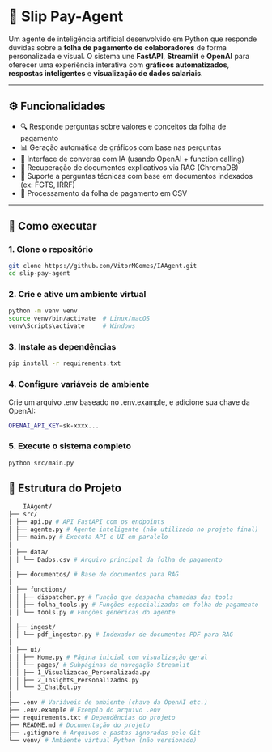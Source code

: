 # 🤖 Slip Pay-Agent

Um agente de inteligência artificial desenvolvido em Python que responde dúvidas sobre a **folha de pagamento de colaboradores** de forma personalizada e visual. O sistema une **FastAPI**, **Streamlit** e **OpenAI** para oferecer uma experiência interativa com **gráficos automatizados**, **respostas inteligentes** e **visualização de dados salariais**.

---

## ⚙️ Funcionalidades

- 🔍 Responde perguntas sobre valores e conceitos da folha de pagamento
- 📊 Geração automática de gráficos com base nas perguntas
- 💬 Interface de conversa com IA (usando OpenAI + function calling)
- 📁 Recuperação de documentos explicativos via RAG (ChromaDB)
- 🧠 Suporte a perguntas técnicas com base em documentos indexados (ex: FGTS, IRRF)
- 🧾 Processamento da folha de pagamento em CSV

---

## 🚀 Como executar

### 1. Clone o repositório

```bash
git clone https://github.com/VitorMGomes/IAAgent.git
cd slip-pay-agent
```
### 2. Crie e ative um ambiente virtual

```bash
python -m venv venv
source venv/bin/activate  # Linux/macOS
venv\Scripts\activate     # Windows
```

### 3. Instale as dependências

```bash
pip install -r requirements.txt
```

### 4. Configure variáveis de ambiente

Crie um arquivo .env baseado no .env.example, e adicione sua chave da OpenAI:

```bash
OPENAI_API_KEY=sk-xxxx...
```

### 5. Execute o sistema completo
```bash
python src/main.py
```

## 📂 Estrutura do Projeto

```bash
    IAAgent/
├── src/
│ ├── api.py # API FastAPI com os endpoints
│ ├── agente.py # Agente inteligente (não utilizado no projeto final)
│ ├── main.py # Executa API e UI em paralelo
│
│ ├── data/
│ │ └── Dados.csv # Arquivo principal da folha de pagamento
│
│ ├── documentos/ # Base de documentos para RAG
│
│ ├── functions/
│ │ ├── dispatcher.py # Função que despacha chamadas das tools
│ │ ├── folha_tools.py # Funções especializadas em folha de pagamento
│ │ └── tools.py # Funções genéricas do agente
│
│ ├── ingest/
│ │ └── pdf_ingestor.py # Indexador de documentos PDF para RAG
│
│ ├── ui/
│ │ ├── Home.py # Página inicial com visualização geral
│ │ └── pages/ # Subpáginas de navegação Streamlit
│ │ ├── 1_Visualizacao_Personalizada.py
│ │ ├── 2_Insights_Personalizados.py
│ │ └── 3_ChatBot.py
│
├── .env # Variáveis de ambiente (chave da OpenAI etc.)
├── .env.example # Exemplo do arquivo .env
├── requirements.txt # Dependências do projeto
├── README.md # Documentação do projeto
├── .gitignore # Arquivos e pastas ignoradas pelo Git
└── venv/ # Ambiente virtual Python (não versionado)
```
